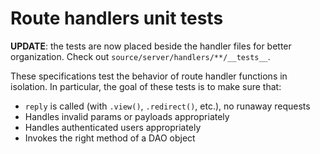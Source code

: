 Route handlers unit tests
==========

**UPDATE**: the tests are now placed beside the handler files for better organization. Check out `source/server/handlers/**/__tests__`.

These specifications test the behavior of route handler functions in isolation. In particular, the goal of these tests is to make sure that:

- `reply` is called (with `.view()`, `.redirect()`, etc.), no runaway requests
- Handles invalid params or payloads appropriately
- Handles authenticated users appropriately
- Invokes the right method of a DAO object
